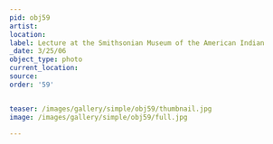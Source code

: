 ```yaml
---
pid: obj59
artist: 
location: 
label: Lecture at the Smithsonian Museum of the American Indian
_date: 3/25/06
object_type: photo
current_location: 
source: 
order: '59'


teaser: /images/gallery/simple/obj59/thumbnail.jpg
image: /images/gallery/simple/obj59/full.jpg
 
---
```

